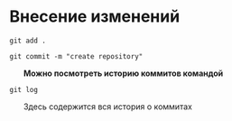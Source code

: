 # Внесение изменений

```git add .```

```git commit -m "create repository"```

&emsp; &ensp;**Можно посмотреть историю коммитов командой**

```git log```

&emsp; &ensp;Здесь содержится вся история о коммитах

